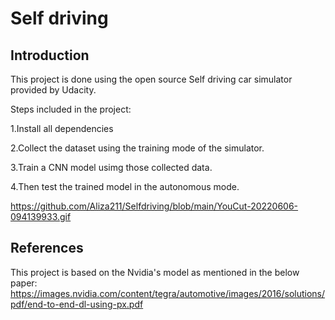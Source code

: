 # Self driving


## Introduction

This project is done using the open source Self driving car simulator provided by Udacity.

Steps included in the project:

1.Install all dependencies 

2.Collect the dataset using the training mode of the simulator.

3.Train a CNN model usimg those collected data.

4.Then test the trained model in the autonomous mode.



https://github.com/Aliza211/Selfdriving/blob/main/YouCut-20220606-094139933.gif





## References

This project is based on the Nvidia's model as mentioned in the below paper:
https://images.nvidia.com/content/tegra/automotive/images/2016/solutions/pdf/end-to-end-dl-using-px.pdf
